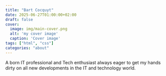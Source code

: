 ```yaml
---
title: "Bart Cocquyt"
date: 2025-06-27T01:00:00+02:00
draft: false
cover:
  image: img/main-cover.png
  alt: 'my cover image'
  caption: 'Cover image'
tags: ["html", "css"]
categories: "about"
---
```


A born IT professional and Tech enthusiast always eager to get my hands dirty on all new developments in the IT and technology world.